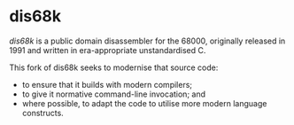 # dis68k

_dis68k_ is a public domain disassembler for the 68000, originally released in 1991 and written in era-appropriate unstandardised C.

This fork of dis68k seeks to modernise that source code:
* to ensure that it builds with modern compilers;
* to give it normative command-line invocation; and
* where possible, to adapt the code to utilise more modern language constructs.
